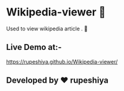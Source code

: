# Wikipedia-viewer :book:
Used to view wikipedia article . :memo:

## Live Demo at:-

   https://rupeshiya.github.io/Wikipedia-viewer/

## Developed by :heart: rupeshiya
